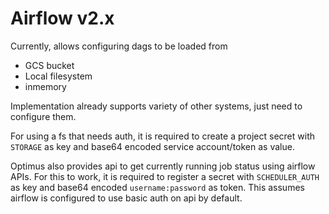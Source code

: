 # Airflow v2.x

Currently, allows configuring dags to be loaded from
- GCS bucket
- Local filesystem
- inmemory

Implementation already supports variety of other systems, just need to configure them.

For using a fs that needs auth, it is required to create a project secret with
`STORAGE` as key and base64 encoded service account/token as value.

Optimus also provides api to get currently running job status using airflow APIs.
For this to work, it is required to register a secret with `SCHEDULER_AUTH` as key and
base64 encoded `username:password` as token. This assumes airflow is configured
to use basic auth on api by default.